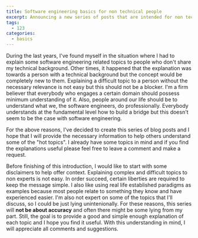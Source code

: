 ```yaml
---
title: Software engineering basics for non technical people
excerpt: Announcing a new series of posts that are intended for non technical people. With these series, various topics about software engineering will be discussed in a manner that is friendly for people who don't speak the technical jargon
tags: 
  - 123
categories: 
  - basics
---
```


During the last years, I've found myself in the situation where I had to explain some software engineering related topics to people who don't share my technical background. Other times, it happened that the explanation was towards a person with a technical background but the concept would be completely new to them. Explaining a difficult topic to a person without the necessary relevance is not easy but this should not be a blocker. I'm a firm believer that everybody who engages a certain domain should possess minimum understanding of it. Also, people around our life should be to understand what we, the software engineers, do professionally. Everybody understands at the fundamental level how to build a bridge but this doesn't seem to be the case with software engineering.

For the above reasons, I've decided to create this series of blog posts and I hope that I will provide the necessary information to help others understand some of the "hot topics". I already have some topics in mind and if you find the explanations useful please feel free to leave a comment and make a request. 

Before finishing of this introduction, I would like to start with some disclaimers to help offer context. Explaining complex and difficult topics to non experts is not easy. In order succeed, certain liberties are required to keep the message simple. I also like using real life established paradigms as examples because most people relate to something they know and have experienced easier. I'm also not expert on some of the topics that I'll discuss, so I could be just lying unintenionally. For these reasons, this series will **not be about accuracy** and often there might be some lying from my part. Still, the goal is to provide a good and simple enough explanation of each topic and I hope you find it useful. With this understanding in mind, I will appreciate all comments and suggestions.